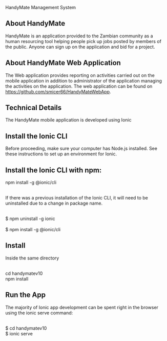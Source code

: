 HandyMate Management System

## About HandyMate

HandyMate is an application provided to the Zambian community as a human resourcing tool helping people pick up jobs posted by members of the public. Anyone can sign up on the application and bid for a project.

## About HandyMate Web Application

The Web application provides reporting on activities carried out on the mobile application in addition to administrator of the application managing the activities on the application. The web application can be found on https://github.com/smicer66/HandyMateWebApp.

## Technical Details

The HandyMate mobile application is developed using Ionic

## Install the Ionic CLI
Before proceeding, make sure your computer has Node.js installed. See these instructions to set up an environment for Ionic.

## Install the Ionic CLI with npm:

npm install -g @ionic/cli<br><br>

If there was a previous installation of the Ionic CLI, it will need to be uninstalled due to a change in package name.<br><br>

$ npm uninstall -g ionic<br><br>
$ npm install -g @ionic/cli

## Install
Inside the same directory<br><br>

cd handymatev10<br>
npm install

## Run the App
The majority of Ionic app development can be spent right in the browser using the ionic serve command:<br><br>

$ cd handymatev10<br>
$ ionic serve
 
